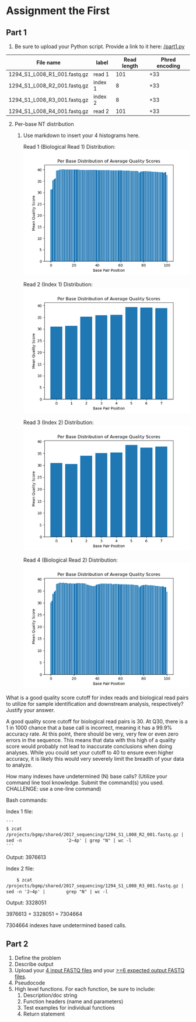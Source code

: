 # Assignment the First

## Part 1
1. Be sure to upload your Python script. Provide a link to it here: [/part1.py](part1/part1.py)

| File name | label | Read length | Phred encoding |
|---|---|---|---|
| 1294_S1_L008_R1_001.fastq.gz | read 1 | 101 | +33 |
| 1294_S1_L008_R2_001.fastq.gz | index 1 | 8 | +33 |
| 1294_S1_L008_R3_001.fastq.gz | index 2 | 8 | +33 |
| 1294_S1_L008_R4_001.fastq.gz | read 2 | 101 | +33 |

2. Per-base NT distribution
    1. Use markdown to insert your 4 histograms here.
    
        Read 1 (Biological Read 1) Distribution:
            ![Read 1 Distribution](part1/read_1.distribution.png)
    
        Read 2 (Index 1) Distribution:
            ![Read 2 Distribution](part1/read_2.distribution.png)
    
        Read 3 (Index 2) Distribution:
            ![Read 3 Distribution](part1/read_3.distribution.png)
        
        Read 4 (Biological Read 2) Distribution: 
            ![Read 4 Distribution](part1/read_4.distribution.png)


What is a good quality score cutoff for index reads and biological read pairs to utilize for sample identification and downstream analysis, respectively? Justify your answer.

A good quality score cutoff for biological read pairs is 30. At Q30, there is a 1 in 1000 chance that a base call is incorrect, meaning it has a 99.9% accuracy rate. At this point, there should be very, very few or even zero errors in the sequence. This means that data with this high of a quality score would probably not lead to inaccurate conclusions when doing analyses. While you could set your cutoff to 40 to ensure even higher accuracy, it is likely this would very severely limit the breadth of your data to analyze. 

How many indexes have undetermined (N) base calls? (Utilize your command line tool knowledge. Submit the command(s) you used. CHALLENGE: use a one-line command)

Bash commands:  

    
Index 1 file:  

    
    ```
    $ zcat /projects/bgmp/shared/2017_sequencing/1294_S1_L008_R2_001.fastq.gz | sed -n                 '2~4p' | grep "N" | wc -l 
    ```
Output: 
    3976613
    
Index 2 file:  


```
    $ zcat /projects/bgmp/shared/2017_sequencing/1294_S1_L008_R3_001.fastq.gz | sed -n '2~4p' |        grep "N" | wc -l 

```
Output: 
    3328051

3976613 + 3328051 = 7304664  


7304664 indexes have undetermined based calls. 


    
## Part 2
1. Define the problem
2. Describe output
3. Upload your [4 input FASTQ files](../TEST-input_FASTQ) and your [>=6 expected output FASTQ files](../TEST-output_FASTQ).
4. Pseudocode
5. High level functions. For each function, be sure to include:
    1. Description/doc string
    2. Function headers (name and parameters)
    3. Test examples for individual functions
    4. Return statement
